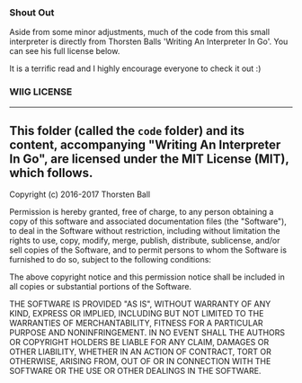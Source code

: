 ### Shout Out ###

Aside from some minor adjustments, much of the code from this small interpreter is directly from Thorsten Balls 'Writing An Interpreter In Go'. You can see his full license below.

It is a terrific read and I highly encourage everyone to check it out :) 


### WIIG LICENSE ###
------------------------------------------------------------------------------
This folder (called the `code` folder) and its content, accompanying "Writing An
Interpreter In Go", are licensed under the MIT License (MIT), which follows.
------------------------------------------------------------------------------

Copyright (c) 2016-2017 Thorsten Ball

Permission is hereby granted, free of charge, to any person obtaining a copy
of this software and associated documentation files (the "Software"), to deal
in the Software without restriction, including without limitation the rights
to use, copy, modify, merge, publish, distribute, sublicense, and/or sell
copies of the Software, and to permit persons to whom the Software is
furnished to do so, subject to the following conditions:

The above copyright notice and this permission notice shall be included in all
copies or substantial portions of the Software.

THE SOFTWARE IS PROVIDED "AS IS", WITHOUT WARRANTY OF ANY KIND, EXPRESS OR
IMPLIED, INCLUDING BUT NOT LIMITED TO THE WARRANTIES OF MERCHANTABILITY,
FITNESS FOR A PARTICULAR PURPOSE AND NONINFRINGEMENT. IN NO EVENT SHALL THE
AUTHORS OR COPYRIGHT HOLDERS BE LIABLE FOR ANY CLAIM, DAMAGES OR OTHER
LIABILITY, WHETHER IN AN ACTION OF CONTRACT, TORT OR OTHERWISE, ARISING FROM,
OUT OF OR IN CONNECTION WITH THE SOFTWARE OR THE USE OR OTHER DEALINGS IN THE
SOFTWARE.
